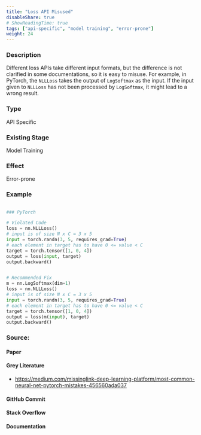 ```yaml
---
title: "Loss API Misused"
disableShare: true
# ShowReadingTime: true
tags: ["api-specific", "model training", "error-prone"]
weight: 24
---
```


### Description

Different loss APIs take different input formats, but the difference is not clarified in some documentations, so it is easy to misuse. For example, in PyTorch, the `NLLLoss` takes the output of `LogSoftmax` as the input. If the input given to `NLLLoss` has not been processed by `LogSoftmax`, it might lead to a wrong result.

### Type

API Specific

### Existing Stage

Model Training

### Effect

Error-prone

### Example

```python

### PyTorch

# Violated Code
loss = nn.NLLLoss()
# input is of size N x C = 3 x 5
input = torch.randn(3, 5, requires_grad=True)
# each element in target has to have 0 <= value < C
target = torch.tensor([1, 0, 4])
output = loss(input, target)
output.backward()


# Recommended Fix
m = nn.LogSoftmax(dim=1)
loss = nn.NLLLoss()
# input is of size N x C = 3 x 5
input = torch.randn(3, 5, requires_grad=True)
# each element in target has to have 0 <= value < C
target = torch.tensor([1, 0, 4])
output = loss(m(input), target)
output.backward()


```

### Source:

#### Paper 

#### Grey Literature
- https://medium.com/missinglink-deep-learning-platform/most-common-neural-net-pytorch-mistakes-456560ada037

#### GitHub Commit

#### Stack Overflow

#### Documentation


